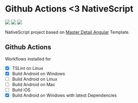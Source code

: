 # Github Actions <3 NativeScript

![](https://github.com/dariodomide/NativeScript-GithubActions/workflows/TSLint/badge.svg)
![](https://github.com/dariodomide/NativeScript-GithubActions/workflows/NativeScript%20Build%20Android/badge.svg)
![](https://github.com/dariodomide/NativeScript-GithubActions/workflows/NativeScript%20Build%20Android%20w%2F%20Latest/badge.svg)

NativeScript project based on [Master Detail Angular](https://github.com/NativeScript/nativescript-app-templates/tree/master/packages/template-master-detail-ng) Template.

## Github Actions
Workflows installed for

- [x] TSLint on Linux
- [x] Build Android on Windows
- [ ] Build Android on Linux
- [ ] Build Android on Mac
- [ ] Build iOS
- [x] Build Android on Windows with latest Dependencies
